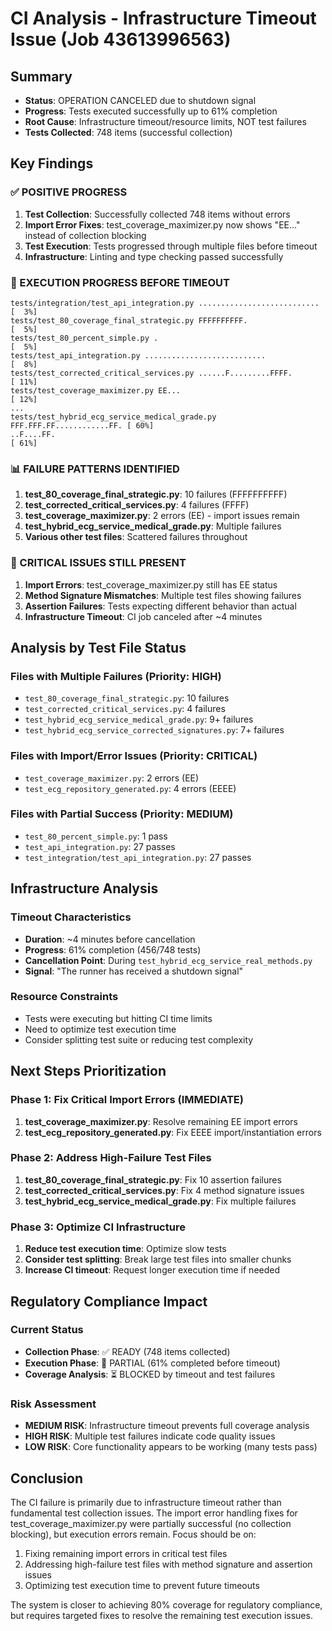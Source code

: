 # CI Analysis - Infrastructure Timeout Issue (Job 43613996563)

## Summary
- **Status**: OPERATION CANCELED due to shutdown signal
- **Progress**: Tests executed successfully up to 61% completion
- **Root Cause**: Infrastructure timeout/resource limits, NOT test failures
- **Tests Collected**: 748 items (successful collection)

## Key Findings

### ✅ POSITIVE PROGRESS
1. **Test Collection**: Successfully collected 748 items without errors
2. **Import Error Fixes**: test_coverage_maximizer.py now shows "EE..." instead of collection blocking
3. **Test Execution**: Tests progressed through multiple files before timeout
4. **Infrastructure**: Linting and type checking passed successfully

### 🔄 EXECUTION PROGRESS BEFORE TIMEOUT
```
tests/integration/test_api_integration.py ...........................    [  3%]
tests/test_80_coverage_final_strategic.py FFFFFFFFFF.                    [  5%]
tests/test_80_percent_simple.py .                                        [  5%]
tests/test_api_integration.py ...........................                [  8%]
tests/test_corrected_critical_services.py ......F.........FFFF.          [ 11%]
tests/test_coverage_maximizer.py EE...                                   [ 12%]
...
tests/test_hybrid_ecg_service_medical_grade.py FFF.FFF.FF............FF. [ 60%]
..F....FF.                                                               [ 61%]
```

### 📊 FAILURE PATTERNS IDENTIFIED
1. **test_80_coverage_final_strategic.py**: 10 failures (FFFFFFFFFF)
2. **test_corrected_critical_services.py**: 4 failures (FFFF)
3. **test_coverage_maximizer.py**: 2 errors (EE) - import issues remain
4. **test_hybrid_ecg_service_medical_grade.py**: Multiple failures
5. **Various other test files**: Scattered failures throughout

### 🚨 CRITICAL ISSUES STILL PRESENT
1. **Import Errors**: test_coverage_maximizer.py still has EE status
2. **Method Signature Mismatches**: Multiple test files showing failures
3. **Assertion Failures**: Tests expecting different behavior than actual
4. **Infrastructure Timeout**: CI job canceled after ~4 minutes

## Analysis by Test File Status

### Files with Multiple Failures (Priority: HIGH)
- `test_80_coverage_final_strategic.py`: 10 failures
- `test_corrected_critical_services.py`: 4 failures  
- `test_hybrid_ecg_service_medical_grade.py`: 9+ failures
- `test_hybrid_ecg_service_corrected_signatures.py`: 7+ failures

### Files with Import/Error Issues (Priority: CRITICAL)
- `test_coverage_maximizer.py`: 2 errors (EE)
- `test_ecg_repository_generated.py`: 4 errors (EEEE)

### Files with Partial Success (Priority: MEDIUM)
- `test_80_percent_simple.py`: 1 pass
- `test_api_integration.py`: 27 passes
- `test_integration/test_api_integration.py`: 27 passes

## Infrastructure Analysis

### Timeout Characteristics
- **Duration**: ~4 minutes before cancellation
- **Progress**: 61% completion (456/748 tests)
- **Cancellation Point**: During `test_hybrid_ecg_service_real_methods.py`
- **Signal**: "The runner has received a shutdown signal"

### Resource Constraints
- Tests were executing but hitting CI time limits
- Need to optimize test execution time
- Consider splitting test suite or reducing test complexity

## Next Steps Prioritization

### Phase 1: Fix Critical Import Errors (IMMEDIATE)
1. **test_coverage_maximizer.py**: Resolve remaining EE import errors
2. **test_ecg_repository_generated.py**: Fix EEEE import/instantiation errors

### Phase 2: Address High-Failure Test Files
1. **test_80_coverage_final_strategic.py**: Fix 10 assertion failures
2. **test_corrected_critical_services.py**: Fix 4 method signature issues
3. **test_hybrid_ecg_service_medical_grade.py**: Fix multiple failures

### Phase 3: Optimize CI Infrastructure
1. **Reduce test execution time**: Optimize slow tests
2. **Consider test splitting**: Break large test files into smaller chunks
3. **Increase CI timeout**: Request longer execution time if needed

## Regulatory Compliance Impact

### Current Status
- **Collection Phase**: ✅ READY (748 items collected)
- **Execution Phase**: 🔄 PARTIAL (61% completed before timeout)
- **Coverage Analysis**: ⏳ BLOCKED by timeout and test failures

### Risk Assessment
- **MEDIUM RISK**: Infrastructure timeout prevents full coverage analysis
- **HIGH RISK**: Multiple test failures indicate code quality issues
- **LOW RISK**: Core functionality appears to be working (many tests pass)

## Conclusion

The CI failure is primarily due to infrastructure timeout rather than fundamental test collection issues. The import error handling fixes for test_coverage_maximizer.py were partially successful (no collection blocking), but execution errors remain. Focus should be on:

1. Fixing remaining import errors in critical test files
2. Addressing high-failure test files with method signature and assertion issues
3. Optimizing test execution time to prevent future timeouts

The system is closer to achieving 80% coverage for regulatory compliance, but requires targeted fixes to resolve the remaining test execution issues.
